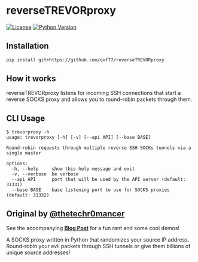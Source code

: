 # reverseTREVORproxy

[![License](https://img.shields.io/badge/license-GPLv3-blue.svg)](https://raw.githubusercontent.com/blacklanternsecurity/nmappalyzer/master/LICENSE)
[![Python Version](https://img.shields.io/badge/python-3.6+-blue)](https://www.python.org)

## Installation
~~~bash
pip install git+https://github.com/qxf77/reverseTREVORproxy
~~~

## How it works
reverseTREVORproxy listens for incoming SSH connections that start a reverse SOCKS proxy and allows you to round-robin packets through them.

## CLI Usage
~~~
$ trevorproxy -h
usage: trevorproxy [-h] [-v] [--api API] [--base BASE]

Round-robin requests through multiple reverse SSH SOCKs tunnels via a single master

options:
  -h, --help     show this help message and exit
  -v, --verbose  be verbose
  --api API      port that will be used by the API server (default: 31331)
  --base BASE    base listening port to use for SOCKS proxies (default: 31332)
~~~

## Original by [@thetechr0mancer](https://twitter.com/thetechr0mancer)
See the accompanying [**Blog Post**](https://github.com/blacklanternsecurity/TREVORspray/blob/trevorspray-v2/blogpost.md) for a fun rant and some cool demos!
  
A SOCKS proxy written in Python that randomizes your source IP address. Round-robin your evil packets through SSH tunnels or give them billions of unique source addresses!
